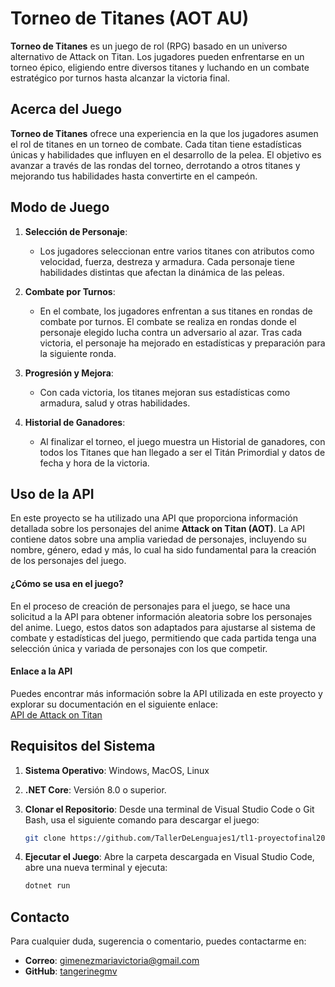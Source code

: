# **Torneo de Titanes** (AOT AU)

**Torneo de Titanes** es un juego de rol (RPG) basado en un universo alternativo de Attack on Titan. Los jugadores pueden enfrentarse en un torneo épico, eligiendo entre diversos titanes y luchando en un combate estratégico por turnos hasta alcanzar la victoria final.

## **Acerca del Juego**

**Torneo de Titanes** ofrece una experiencia en la que los jugadores asumen el rol de titanes en un torneo de combate. Cada titan tiene estadísticas únicas y habilidades que influyen en el desarrollo de la pelea. El objetivo es avanzar a través de las rondas del torneo, derrotando a otros titanes y mejorando tus habilidades hasta convertirte en el campeón.

## **Modo de Juego**

1. **Selección de Personaje**:
   - Los jugadores seleccionan entre varios titanes con atributos como velocidad, fuerza, destreza y armadura. Cada personaje tiene habilidades distintas que afectan la dinámica de las peleas.

2. **Combate por Turnos**:
   - En el combate, los jugadores enfrentan a sus titanes en rondas de combate por turnos. El combate se realiza en rondas donde el personaje elegido lucha contra un adversario al azar. Tras cada victoria, el personaje ha mejorado en estadísticas y preparación para la siguiente ronda.

3. **Progresión y Mejora**:
   - Con cada victoria, los titanes mejoran sus estadísticas como armadura, salud y otras habilidades.
4. **Historial de Ganadores**:
   - Al finalizar el torneo, el juego muestra un Historial de ganadores, con todos los Titanes que han llegado a ser el Titán Primordial y datos de fecha y hora de la victoria.

## Uso de la API

En este proyecto se ha utilizado una API que proporciona información detallada sobre los personajes del anime **Attack on Titan (AOT)**. La API contiene datos sobre una amplia variedad de personajes, incluyendo su nombre, género, edad y más, lo cual ha sido fundamental para la creación de los personajes del juego.

#### ¿Cómo se usa en el juego?

En el proceso de creación de personajes para el juego, se hace una solicitud a la API para obtener información aleatoria sobre los personajes del anime. Luego, estos datos son adaptados para ajustarse al sistema de combate y estadísticas del juego, permitiendo que cada partida tenga una selección única y variada de personajes con los que competir.

#### Enlace a la API

Puedes encontrar más información sobre la API utilizada en este proyecto y explorar su documentación en el siguiente enlace:  
[API de Attack on Titan](https://www.attackontitanapi.com/)

## **Requisitos del Sistema**

1. **Sistema Operativo**: Windows, MacOS, Linux
2. **.NET Core**: Versión 8.0 o superior.
3. **Clonar el Repositorio**: Desde una terminal de Visual Studio Code o Git Bash, usa el siguiente comando para descargar el juego:
   
    ```bash
    git clone https://github.com/TallerDeLenguajes1/tl1-proyectofinal2024-tangerinegmv
    ```

4. **Ejecutar el Juego**: Abre la carpeta descargada en Visual Studio Code, abre una nueva terminal y ejecuta:
   
    ```bash
    dotnet run
    ```


## **Contacto**

Para cualquier duda, sugerencia o comentario, puedes contactarme en:

- **Correo**: gimenezmariavictoria@gmail.com
- **GitHub**: [tangerinegmv](https://github.com/tangerinegmv)

